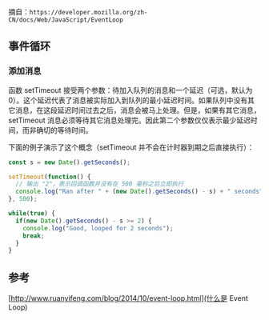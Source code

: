 摘自：`https://developer.mozilla.org/zh-CN/docs/Web/JavaScript/EventLoop`

## 事件循环
### 添加消息

函数 setTimeout 接受两个参数：待加入队列的消息和一个延迟（可选，默认为 0）。这个延迟代表了消息被实际加入到队列的最小延迟时间。如果队列中没有其它消息，在这段延迟时间过去之后，消息会被马上处理。但是，如果有其它消息，setTimeout 消息必须等待其它消息处理完。因此第二个参数仅仅表示最少延迟时间，而非确切的等待时间。

下面的例子演示了这个概念（setTimeout 并不会在计时器到期之后直接执行）：

```js
const s = new Date().getSeconds();

setTimeout(function() {
  // 输出 "2"，表示回调函数并没有在 500 毫秒之后立即执行
  console.log("Ran after " + (new Date().getSeconds() - s) + " seconds");
}, 500);

while(true) {
  if(new Date().getSeconds() - s >= 2) {
    console.log("Good, looped for 2 seconds");
    break;
  }
}
```

## 参考
[http://www.ruanyifeng.com/blog/2014/10/event-loop.html](什么是 Event Loop)